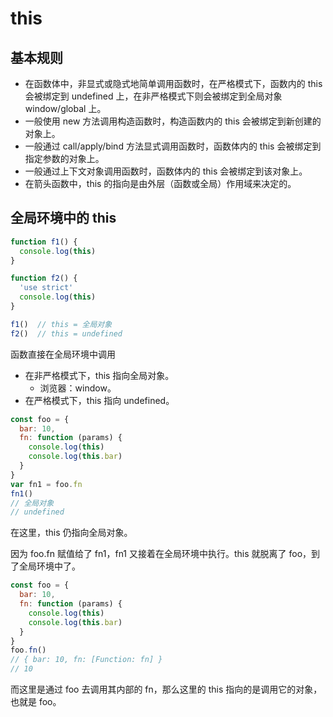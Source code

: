 # this

## 基本规则

* 在函数体中，非显式或隐式地简单调用函数时，在严格模式下，函数内的 this 会被绑定到 undefined 上，在非严格模式下则会被绑定到全局对象 window/global 上。
* 一般使用 new 方法调用构造函数时，构造函数内的 this 会被绑定到新创建的对象上。
* 一般通过 call/apply/bind 方法显式调用函数时，函数体内的 this 会被绑定到指定参数的对象上。
* 一般通过上下文对象调用函数时，函数体内的 this 会被绑定到该对象上。
* 在箭头函数中，this 的指向是由外层（函数或全局）作用域来决定的。

## 全局环境中的 this

```javascript
function f1() {
  console.log(this)
}

function f2() {
  'use strict'
  console.log(this)
}

f1()  // this = 全局对象
f2()  // this = undefined
```

函数直接在全局环境中调用

* 在非严格模式下，this 指向全局对象。
  * 浏览器：window。
* 在严格模式下，this 指向 undefined。

```javascript
const foo = {
  bar: 10,
  fn: function (params) {
    console.log(this)
    console.log(this.bar)
  }
}
var fn1 = foo.fn
fn1()
// 全局对象
// undefined
```

在这里，this 仍指向全局对象。

因为 foo.fn 赋值给了 fn1，fn1 又接着在全局环境中执行。this 就脱离了 foo，到了全局环境中了。

```javascript
const foo = {
  bar: 10,
  fn: function (params) {
    console.log(this)
    console.log(this.bar)
  }
}
foo.fn()
// { bar: 10, fn: [Function: fn] }
// 10
```

而这里是通过 foo 去调用其内部的 fn，那么这里的 this 指向的是调用它的对象，也就是 foo。

